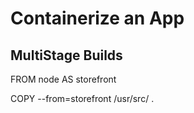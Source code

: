 # Containerize an App

## MultiStage Builds

FROM node AS storefront

COPY --from=storefront /usr/src/ .